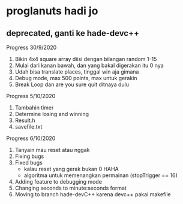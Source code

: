 # proglanuts hadi jo

## deprecated, ganti ke hade-devc++

Progress 30/9/2020

1. Bikin 4x4 square array diisi dengan bilangan random 1-15
2. Mulai dari kanan bawah, dan yang bakal digerakan itu 0 nya
3. Udah bisa translate places, tinggal win aja gimana 
4. Debug mode, max 500 points, max untuk gerakin
5. Break Loop dan are you sure quit ditnaya dulu

Progress 5/10/2020

1. Tambahin timer
2. Determine losing and winning
3. Result.h
4. savefile.txt

Progress 6/10/2020

1. Tanyain mau reset atau nggak
2. Fixing bugs
2. Fixed bugs
    - kalau reset yang gerak bukan 0 HAHA
    - algoritma untuk memenangkan permainan (stopTrigger == 16)
3. Adding feature to debugging mode
4. Changing seconds to minute:seconds format
5. Moving to branch hade-devC++ karena devc++ pakai makefile

